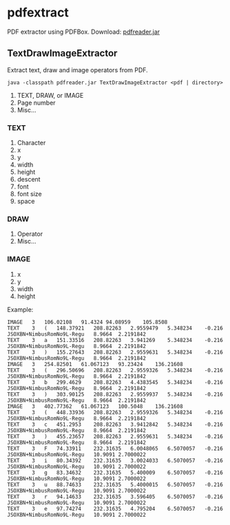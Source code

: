 # pdfextract
PDF extractor using PDFBox.
Download: [pdfreader.jar](https://cl.naist.jp/~shindo/pdfreader.jar)

## TextDrawImageExtractor
Extract text, draw and image operators from PDF.
```
java -classpath pdfreader.jar TextDrawImageExtractor <pdf | directory>
```

1. TEXT, DRAW, or IMAGE
1. Page number
1. Misc...

### TEXT
1. Character
1. x
1. y
1. width
1. height
1. descent
1. font
1. font size
1. space

### DRAW
1. Operator
1. Misc...

### IMAGE
1. x
1. y
1. width
1. height

Example:
```
IMAGE	3	106.02108	91.4324	94.08959	105.8508
TEXT	3	(	148.37921	208.82263	2.9559479	5.348234	-0.216	JSOXBN+NimbusRomNo9L-Regu	8.9664	2.2191842
TEXT	3	a	151.33516	208.82263	3.941269	5.348234	-0.216	JSOXBN+NimbusRomNo9L-Regu	8.9664	2.2191842
TEXT	3	)	155.27643	208.82263	2.9559631	5.348234	-0.216	JSOXBN+NimbusRomNo9L-Regu	8.9664	2.2191842
IMAGE	3	254.82501	61.067123	93.23424	136.21608
TEXT	3	(	296.50696	208.82263	2.9559326	5.348234	-0.216	JSOXBN+NimbusRomNo9L-Regu	8.9664	2.2191842
TEXT	3	b	299.4629	208.82263	4.4383545	5.348234	-0.216	JSOXBN+NimbusRomNo9L-Regu	8.9664	2.2191842
TEXT	3	)	303.90125	208.82263	2.9559937	5.348234	-0.216	JSOXBN+NimbusRomNo9L-Regu	8.9664	2.2191842
IMAGE	3	402.77362	61.067123	100.5048	136.21608
TEXT	3	(	448.33936	208.82263	2.9559326	5.348234	-0.216	JSOXBN+NimbusRomNo9L-Regu	8.9664	2.2191842
TEXT	3	c	451.2953	208.82263	3.9412842	5.348234	-0.216	JSOXBN+NimbusRomNo9L-Regu	8.9664	2.2191842
TEXT	3	)	455.23657	208.82263	2.9559631	5.348234	-0.216	JSOXBN+NimbusRomNo9L-Regu	8.9664	2.2191842
TEXT	3	F	74.33911	232.31635	6.0048065	6.5070057	-0.216	JSOXBN+NimbusRomNo9L-Regu	10.9091	2.7000022
TEXT	3	i	80.34392	232.31635	3.0024033	6.5070057	-0.216	JSOXBN+NimbusRomNo9L-Regu	10.9091	2.7000022
TEXT	3	g	83.34632	232.31635	5.400009	6.5070057	-0.216	JSOXBN+NimbusRomNo9L-Regu	10.9091	2.7000022
TEXT	3	u	88.74633	232.31635	5.4000015	6.5070057	-0.216	JSOXBN+NimbusRomNo9L-Regu	10.9091	2.7000022
TEXT	3	r	94.14633	232.31635	3.596405	6.5070057	-0.216	JSOXBN+NimbusRomNo9L-Regu	10.9091	2.7000022
TEXT	3	e	97.74274	232.31635	4.795204	6.5070057	-0.216	JSOXBN+NimbusRomNo9L-Regu	10.9091	2.7000022
```

